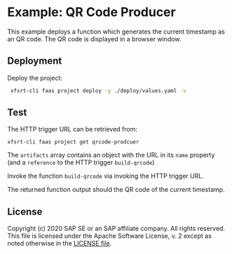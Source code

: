 # Example: QR Code Producer

This example deploys a function which generates the current timestamp as an QR code.
The QR code is displayed in a browser window.

## Deployment
Deploy the project:
```bash
 xfsrt-cli faas project deploy -y ./deploy/values.yaml -v
```

## Test
The HTTP trigger URL can be retrieved from:
```
xfsrt-cli faas project get qrcode-prodcuer
```
The `artifacts` array contains an object with the URL in its `name` property (and a `reference` to the HTTP trigger `build-qrcode`)

Invoke the function `build-qrcode` via invoking the HTTP trigger URL.

The returned function output should the QR code of the current timestamp.


## License
Copyright (c) 2020 SAP SE or an SAP affiliate company. All rights reserved.
This file is licensed under the Apache Software License, v. 2 except as noted otherwise in the [LICENSE file](../LICENSE.txt).
